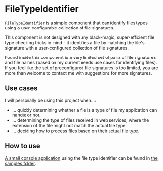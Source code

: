 # FileTypeIdentifier

`FileTypeIdentifier` is a simple component that can identify files types using a user-configurable collection of file signatures.

This component is not designed with any black-magic, super-efficient file type checking tricks in mind - it identifies a file by matching the file's signature with a user-configured collection of file signatures.

Found inside this component is a very limited set of pairs of file signatures and file names (based on my current needs use cases for identifying files). 
If you feel like the set of preconfigured file signatures is too limited, you are more than welcome to contact me with suggestions for more signatures.

## Use cases

I will personally be using this project when...:

* ... quickly determining whether a file is a type of file my application can handle or not.
* ... determining the type of files received in web services, where the extension of the file might not match the actual file type.
* ... deciding how to process files based on their actual file type.


## How to use

 [A small console application](./Samples/JNysteen.FileTypeIdentifier.ConsoleApplication) using the file type identifier can be found in [the samples folder](./Samples).